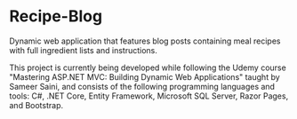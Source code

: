 # Recipe-Blog
Dynamic web application that features blog posts containing meal recipes with full ingredient lists and instructions.

This project is currently being developed while following the Udemy course "Mastering ASP.NET MVC: Building Dynamic Web Applications" taught by Sameer Saini, and consists of the following programming languages and tools: C#, .NET Core, Entity Framework, Microsoft SQL Server, Razor Pages, and Bootstrap.

